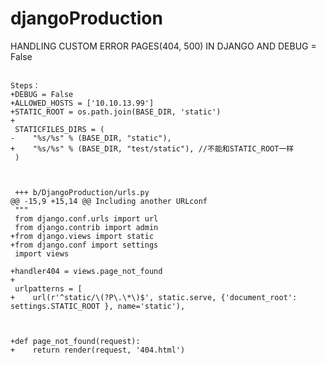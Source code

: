 # djangoProduction
HANDLING CUSTOM ERROR PAGES(404, 500) IN DJANGO
AND DEBUG = False
<pre><code>
Steps：
+DEBUG = False
+ALLOWED_HOSTS = ['10.10.13.99']
+STATIC_ROOT = os.path.join(BASE_DIR, 'static')
+
 STATICFILES_DIRS = (
-    "%s/%s" % (BASE_DIR, "static"),
+    "%s/%s" % (BASE_DIR, "test/static"), //不能和STATIC_ROOT一样
 )
 
 
 
 +++ b/DjangoProduction/urls.py
@@ -15,9 +15,14 @@ Including another URLconf
 """
 from django.conf.urls import url
 from django.contrib import admin
+from django.views import static
+from django.conf import settings
 import views
 
+handler404 = views.page_not_found
+
 urlpatterns = [
+    url(r'^static/\(?P<path>\.\*\)$', static.serve, {'document_root': settings.STATIC_ROOT }, name='static'),



+def page_not_found(request):
+    return render(request, '404.html')

</pre></code>
